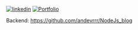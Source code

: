 [![linkedin](https://img.shields.io/badge/linkedin-0A66C2?style=for-the-badge&logo=linkedin&logoColor=white)](https://www.linkedin.com/in/antonkuch/)
[![Portfolio](https://img.shields.io/badge/portfolio-4285F4?style=for-the-badge&logo=google-chrome&logoColor=white)](https://anton-kucherenko.com)

Backend: https://github.com/andevrrr/NodeJs_blog
